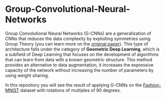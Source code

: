# Group-Convolutional-Neural-Networks
Group Convolutional Neural Networks (G-CNNs) are a generalization of CNNs that reduces the data complexity by exploiting symmetries using Group Theory (you can learn more on the [original paper](https://arxiv.org/abs/1602.07576)).
This type of architecture falls under the category of **Geometric Deep Learning**, which is a subfield of Deep Learning that focuses on the development of algorithms that can learn from data with a known geometric structure.
This method provides an alternative to data augmentation, it increases the expressive capacity
of the network without increasing the number of parameters by using weight sharing.

In this repository you will see the result of applying G-CNNs on the [Fashion-MNIST](https://arxiv.org/abs/1708.07747) dataset with rotations of multiples of 90 degrees.
